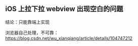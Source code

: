 

## iOS 上拉下拉 webview 出现空白的问题

结论：只能靠端上实现

浏览器自己处理，不可靠：https://blog.csdn.net/wu_xianqiang/article/details/104747212

